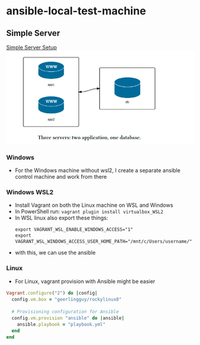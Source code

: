 # ansible-local-test-machine

## Simple Server

[Simple Server Setup](./server/Vagrantfile)
![Simple Server](./server/simple_server.png)

### Windows

- For the Windows machine without wsl2, I create a separate ansible control machine and work from there

### Windows WSL2
- Install Vagrant on both the Linux machine on WSL and Windows
- In PowerShell run: `vagrant plugin install virtualbox_WSL2`
- In WSL linux also export these things:
  ```shell
  export VAGRANT_WSL_ENABLE_WINDOWS_ACCESS="1"
  export VAGRANT_WSL_WINDOWS_ACCESS_USER_HOME_PATH="/mnt/c/Users/username/"
  ```
- with this, we can use the ansible

### Linux

- For Linux, vagrant provision with Ansible might be easier

```ruby
Vagrant.configure("2") do |config|
  config.vm.box = "geerlingguy/rockylinux8"

  # Provisioning configuration for Ansible
  config.vm.provision "ansible" do |ansible|
    ansible.playbook = "playbook.yml"
  end
end
```
